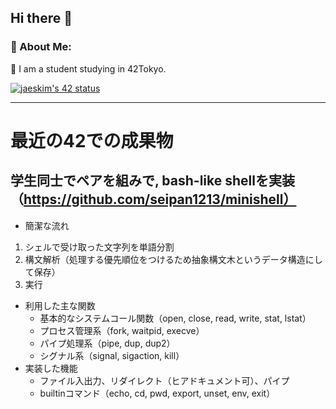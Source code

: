 <h2 align="left"> Hi there 👋</h2>


<h3 align="left">🤵 About Me:</h3>

🌱 I am a student studying in 42Tokyo.

[![jaeskim's 42 status](https://badge42.herokuapp.com/api/stats/ktabe?cursus=42cursus)](https://github.com/JaeSeoKim/badge42)

 * * *  
<!-- <h3 align="left">📈 My Github stats:</h3>

[![Anurag's github stats](https://github-readme-stats.vercel.app/api?username=kotatabe&show_icons=true&theme=tokyonight)](https://github.com/anuraghazra/github-readme-stats)
[![Top Langs](https://github-readme-stats.vercel.app/api/top-langs/?username=kotatabe&layout=compact&theme=tokyonight)](https://github.com/anuraghazra/github-readme-stats) -->

<!--- made by https://github.com/anuraghazra/github-readme-stats --->

# 最近の42での成果物

## 学生同士でペアを組みで, bash-like shellを実装（https://github.com/seipan1213/minishell）
* 簡潔な流れ
1. シェルで受け取った文字列を単語分割
2. 構文解析（処理する優先順位をつけるため抽象構文木というデータ構造にして保存）
3. 実行
* 利用した主な関数
  * 基本的なシステムコール関数（open, close, read, write, stat, lstat）
  * プロセス管理系（fork, waitpid, execve）
  * パイプ処理系（pipe, dup, dup2）
  * シグナル系（signal, sigaction, kill）
* 実装した機能
  * ファイル入出力、リダイレクト（ヒアドキュメント可）、パイプ
  * builtinコマンド（echo, cd, pwd, export, unset, env, exit） 
